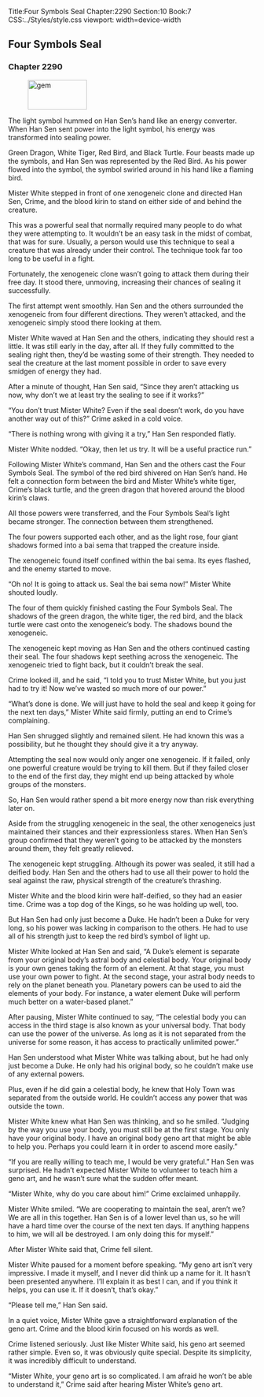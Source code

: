 Title:Four Symbols Seal 
Chapter:2290 
Section:10 
Book:7 
CSS:../Styles/style.css 
viewport: width=device-width
  
## Four Symbols Seal
### Chapter 2290
  
<figure>
	<img src="../Images/gem.gif" alt="gem" id="gem" width="120" height="60" />
</figure>
  

  
The light symbol hummed on Han Sen’s hand like an energy converter. When Han Sen sent power into the light symbol, his energy was transformed into sealing power.

Green Dragon, White Tiger, Red Bird, and Black Turtle. Four beasts made up the symbols, and Han Sen was represented by the Red Bird. As his power flowed into the symbol, the symbol swirled around in his hand like a flaming bird.

Mister White stepped in front of one xenogeneic clone and directed Han Sen, Crime, and the blood kirin to stand on either side of and behind the creature.

This was a powerful seal that normally required many people to do what they were attempting to. It wouldn’t be an easy task in the midst of combat, that was for sure. Usually, a person would use this technique to seal a creature that was already under their control. The technique took far too long to be useful in a fight.

Fortunately, the xenogeneic clone wasn’t going to attack them during their free day. It stood there, unmoving, increasing their chances of sealing it successfully.

The first attempt went smoothly. Han Sen and the others surrounded the xenogeneic from four different directions. They weren’t attacked, and the xenogeneic simply stood there looking at them.

Mister White waved at Han Sen and the others, indicating they should rest a little. It was still early in the day, after all. If they fully committed to the sealing right then, they’d be wasting some of their strength. They needed to seal the creature at the last moment possible in order to save every smidgen of energy they had.

After a minute of thought, Han Sen said, “Since they aren’t attacking us now, why don’t we at least try the sealing to see if it works?”

“You don’t trust Mister White? Even if the seal doesn’t work, do you have another way out of this?” Crime asked in a cold voice.

“There is nothing wrong with giving it a try,” Han Sen responded flatly.

Mister White nodded. “Okay, then let us try. It will be a useful practice run.”

Following Mister White’s command, Han Sen and the others cast the Four Symbols Seal. The symbol of the red bird shivered on Han Sen’s hand. He felt a connection form between the bird and Mister White’s white tiger, Crime’s black turtle, and the green dragon that hovered around the blood kirin’s claws.

All those powers were transferred, and the Four Symbols Seal’s light became stronger. The connection between them strengthened.

The four powers supported each other, and as the light rose, four giant shadows formed into a bai sema that trapped the creature inside.

The xenogeneic found itself confined within the bai sema. Its eyes flashed, and the enemy started to move.

“Oh no! It is going to attack us. Seal the bai sema now!” Mister White shouted loudly.

The four of them quickly finished casting the Four Symbols Seal. The shadows of the green dragon, the white tiger, the red bird, and the black turtle were cast onto the xenogeneic’s body. The shadows bound the xenogeneic.

The xenogeneic kept moving as Han Sen and the others continued casting their seal. The four shadows kept seething across the xenogeneic. The xenogeneic tried to fight back, but it couldn’t break the seal.

Crime looked ill, and he said, “I told you to trust Mister White, but you just had to try it! Now we’ve wasted so much more of our power.”

“What’s done is done. We will just have to hold the seal and keep it going for the next ten days,” Mister White said firmly, putting an end to Crime’s complaining.

Han Sen shrugged slightly and remained silent. He had known this was a possibility, but he thought they should give it a try anyway.

Attempting the seal now would only anger one xenogeneic. If it failed, only one powerful creature would be trying to kill them. But if they failed closer to the end of the first day, they might end up being attacked by whole groups of the monsters.

So, Han Sen would rather spend a bit more energy now than risk everything later on.

Aside from the struggling xenogeneic in the seal, the other xenogeneics just maintained their stances and their expressionless stares. When Han Sen’s group confirmed that they weren’t going to be attacked by the monsters around them, they felt greatly relieved.

The xenogeneic kept struggling. Although its power was sealed, it still had a deified body. Han Sen and the others had to use all their power to hold the seal against the raw, physical strength of the creature’s thrashing.

Mister White and the blood kirin were half-deified, so they had an easier time. Crime was a top dog of the Kings, so he was holding up well, too.

But Han Sen had only just become a Duke. He hadn’t been a Duke for very long, so his power was lacking in comparison to the others. He had to use all of his strength just to keep the red bird’s symbol of light up.

Mister White looked at Han Sen and said, “A Duke’s element is separate from your original body’s astral body and celestial body. Your original body is your own genes taking the form of an element. At that stage, you must use your own power to fight. At the second stage, your astral body needs to rely on the planet beneath you. Planetary powers can be used to aid the elements of your body. For instance, a water element Duke will perform much better on a water-based planet.”

After pausing, Mister White continued to say, “The celestial body you can access in the third stage is also known as your universal body. That body can use the power of the universe. As long as it is not separated from the universe for some reason, it has access to practically unlimited power.”

Han Sen understood what Mister White was talking about, but he had only just become a Duke. He only had his original body, so he couldn’t make use of any external powers.

Plus, even if he did gain a celestial body, he knew that Holy Town was separated from the outside world. He couldn’t access any power that was outside the town.

Mister White knew what Han Sen was thinking, and so he smiled. “Judging by the way you use your body, you must still be at the first stage. You only have your original body. I have an original body geno art that might be able to help you. Perhaps you could learn it in order to ascend more easily.”

“If you are really willing to teach me, I would be very grateful.” Han Sen was surprised. He hadn’t expected Mister White to volunteer to teach him a geno art, and he wasn’t sure what the sudden offer meant.

“Mister White, why do you care about him!” Crime exclaimed unhappily.

Mister White smiled. “We are cooperating to maintain the seal, aren’t we? We are all in this together. Han Sen is of a lower level than us, so he will have a hard time over the course of the next ten days. If anything happens to him, we will all be destroyed. I am only doing this for myself.”

After Mister White said that, Crime fell silent.

Mister White paused for a moment before speaking. “My geno art isn’t very impressive. I made it myself, and I never did think up a name for it. It hasn’t been presented anywhere. I’ll explain it as best I can, and if you think it helps, you can use it. If it doesn’t, that’s okay.”

“Please tell me,” Han Sen said.

In a quiet voice, Mister White gave a straightforward explanation of the geno art. Crime and the blood kirin focused on his words as well.

Crime listened seriously. Just like Mister White said, his geno art seemed rather simple. Even so, it was obviously quite special. Despite its simplicity, it was incredibly difficult to understand.

“Mister White, your geno art is so complicated. I am afraid he won’t be able to understand it,” Crime said after hearing Mister White’s geno art.